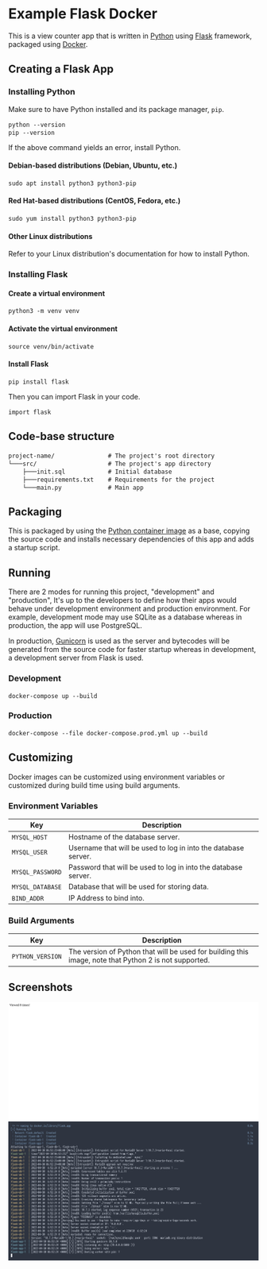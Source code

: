# Example Flask Docker

This is a view counter app that is written in [Python](https://www.python.org/) using [Flask](https://flask.palletsprojects.com/) framework, packaged using [Docker](https://www.docker.com/).

## Creating a Flask App

### Installing Python

Make sure to have Python installed and its package manager, `pip`.

```
python --version
pip --version
```

If the above command yields an error, install Python.

#### Debian-based distributions (Debian, Ubuntu, etc.)

```
sudo apt install python3 python3-pip
```

#### Red Hat-based distributions (CentOS, Fedora, etc.)

```
sudo yum install python3 python3-pip
```

#### Other Linux distributions

Refer to your Linux distribution's documentation for how to install Python.

### Installing Flask

#### Create a virtual environment

```
python3 -m venv venv
```

#### Activate the virtual environment

```
source venv/bin/activate 
```

#### Install Flask

```
pip install flask
```

Then you can import Flask in your code.

```
import flask
```

## Code-base structure

```
project-name/               # The project's root directory
└───src/                    # The project's app directory
    ├───init.sql            # Initial database
    ├───requirements.txt    # Requirements for the project
    └───main.py             # Main app
```

## Packaging

This is packaged by using the [Python container image](https://hub.docker.com/_/python) as a base, copying the source code and installs necessary dependencies of this app and adds a startup script.

## Running

There are 2 modes for running this project, "development" and "production", It's up to the developers to define how their apps would behave under development environment and production environment. For example, development mode may use SQLite as a database whereas in production, the app will use PostgreSQL.

In production, [Gunicorn](https://gunicorn.org/) is used as the server and bytecodes will be generated from the source code for faster startup whereas in development, a development server from Flask is used.

### Development

```
docker-compose up --build
```

### Production

```
docker-compose --file docker-compose.prod.yml up --build
```

## Customizing

Docker images can be customized using environment variables or customized during build time using build arguments.

### Environment Variables

| Key | Description |
| --- | --- |
| `MYSQL_HOST` | Hostname of the database server. |
| `MYSQL_USER` | Username that will be used to log in into the database server. |
| `MYSQL_PASSWORD` | Password that will be used to log in into the database server. |
| `MYSQL_DATABASE` | Database that will be used for storing data. |
| `BIND_ADDR` | IP Address to bind into. |

### Build Arguments

| Key | Description |
| --- | --- |
| `PYTHON_VERSION` | The version of Python that will be used for building this image, note that Python 2 is not supported. |

## Screenshots

![View Counter](.assets/flask_view_count.png)
![Docker logs](.assets/flask_logs.png)